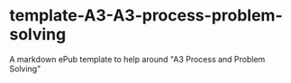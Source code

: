 # template-A3-A3-process-problem-solving
A markdown ePub template to help around "A3 Process and Problem Solving"
